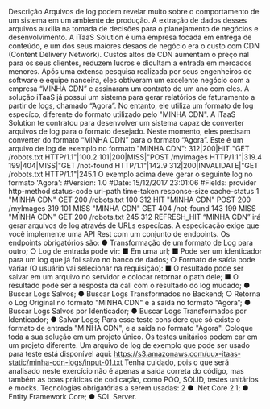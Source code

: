 Descrição
Arquivos de log podem revelar muito sobre o comportamento de um sistema em um
ambiente de produção. A extração de dados desses arquivos auxilia na tomada de decisões
para o planejamento de negócios e desenvolvimento.
A iTaaS Solution é uma empresa focada em entrega de conteúdo, e um dos seus maiores
desaos de negócio era o custo com CDN (Content Delivery Network). Custos altos de CDN
aumentam o preço nal para os seus clientes, reduzem lucros e dicultam a entrada em
mercados menores.
Após uma extensa pesquisa realizada por seus engenheiros de software e equipe
nanceira, eles obtiveram um excelente negócio com a empresa “MINHA CDN” e assinaram
um contrato de um ano com eles.
A solução iTaaS já possui um sistema para gerar relatórios de faturamento a partir de logs,
chamado “Agora”. No entanto, ele utiliza um formato de log especíco, diferente do formato
utilizado pelo "MINHA CDN".
A iTaaS Solution te contratou para desenvolver um sistema capaz de converter arquivos de
log para o formato desejado. Neste momento, eles precisam converter do formato “MINHA
CDN” para o formato “Agora”.
Este é um arquivo de log de exemplo no formato "MINHA CDN":
312|200|HIT|"GET /robots.txt HTTP/1.1"|100.2
101|200|MISS|"POST /myImages HTTP/1.1"|319.4
199|404|MISS|"GET /not-found HTTP/1.1"|142.9
312|200|INVALIDATE|"GET /robots.txt HTTP/1.1"|245.1
O exemplo acima deve gerar o seguinte log no formato 'Agora':
#Version: 1.0
#Date: 15/12/2017 23:01:06
#Fields: provider http-method status-code uri-path time-taken
response-size cache-status
1
"MINHA CDN" GET 200 /robots.txt 100 312 HIT
"MINHA CDN" POST 200 /myImages 319 101 MISS
"MINHA CDN" GET 404 /not-found 143 199 MISS
"MINHA CDN" GET 200 /robots.txt 245 312 REFRESH_HIT
“MINHA CDN” irá gerar arquivos de log através de URLs especícas.
A especicação exige que você implemente uma API Rest com um conjunto de endpoints.
Os endpoints obrigatórios são:
● Transformação de um formato de Log para outro;
○ Log de entrada pode vir:
■ Em uma url;
■ Pode ser um identicador para um log que já foi salvo no banco de
dados;
○ Formato de saída pode variar (O usuário vai selecionar na requisição):
■ O resultado pode ser salvar em um arquivo no servidor e colocar
retornar o path dele;
■ O resultado pode ser a resposta da call com o resultado do log
mudado;
● Buscar Logs Salvos;
● Buscar Logs Transformados no Backend;
○ Retorna o Log Original no formato "MINHA CDN" e a saída no formato
“Agora”;
● Buscar Logs Salvos por Identicador;
● Buscar Logs Transformados por Identicador;
● Salvar Logs;
Para esse teste considere que só existe o formato de entrada "MINHA CDN", e a saída no
formato "Agora".
Coloque toda a sua solução em um projeto único. Os testes unitários podem car em um
projeto diferente.
Um arquivo de log de exemplo que pode ser usado para teste está disponível aqui:
https://s3.amazonaws.com/uux-itaas-static/minha-cdn-logs/input-01.txt
Tenha cuidado, pois o que será analisado neste exercício não é apenas a saída correta do
código, mas também as boas práticas de codicação, como POO, SOLID, testes unitários e
mocks.
Tecnologias obrigatórias a serem usadas:
2
● .Net Core 2.1;
● Entity Framework Core;
● SQL Server.
